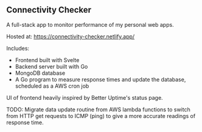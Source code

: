 ## Connectivity Checker

A full-stack app to monitor performance of my personal web apps.

Hosted at: https://connectivity-checker.netlify.app/

Includes:

- Frontend built with Svelte
- Backend server built with Go
- MongoDB database
- A Go program to measure response times and update the database, scheduled as a AWS cron job

UI of frontend heavily inspired by Better Uptime's status page.

TODO: Migrate data update routine from AWS lambda functions to switch from HTTP get requests to ICMP (ping) to give a more accurate readings of response time.
